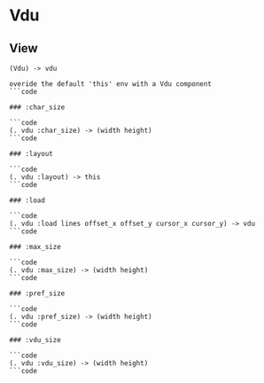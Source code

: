 # Vdu

## View

```code
(Vdu) -> vdu

overide the default 'this' env with a Vdu component
```code

### :char_size

```code
(. vdu :char_size) -> (width height)
```code

### :layout

```code
(. vdu :layout) -> this
```code

### :load

```code
(. vdu :load lines offset_x offset_y cursor_x cursor_y) -> vdu
```code

### :max_size

```code
(. vdu :max_size) -> (width height)
```code

### :pref_size

```code
(. vdu :pref_size) -> (width height)
```code

### :vdu_size

```code
(. vdu :vdu_size) -> (width height)
```code

